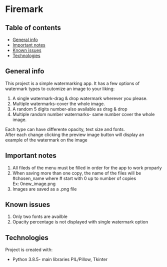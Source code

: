 # Firemark

## Table of contents
* [General info](#general-info)
* [Important notes](#Importent-notes)
* [Known issues](#Known-issues)
* [Technologies](#technologies)


## General info
This project is a simple watermarking app. It has a few options of watermark types to cutomize an image to your liking:

1. A single watermark-drag & drop watermark wherever you please.
2. Multiple watermarks-cover the whole image.
3. A random 5 digits number-also available as drag & drop
4. Multiple random number watermarks- same number cover the whole image.

Each type can have differente opacity, text size and fonts.\
After each change clicking the preview image button will display an example of the watermark on the image
## Important notes
1. All fileds of the menu must be filled in order for the app to work proparly
2. When saving more than one copy, the name of the files will be #chosen_name where # start with 0 up to number of copies\
Ex: 0new_image.png
3. Images are saved as a .png file
## Known issues
1. Only two fonts are availble
2. Opacity percentage is not displayed with single watermark option
## Technologies
Project is created with:
* Python 3.8.5- main libraries PIL/Pillow, Tkinter
